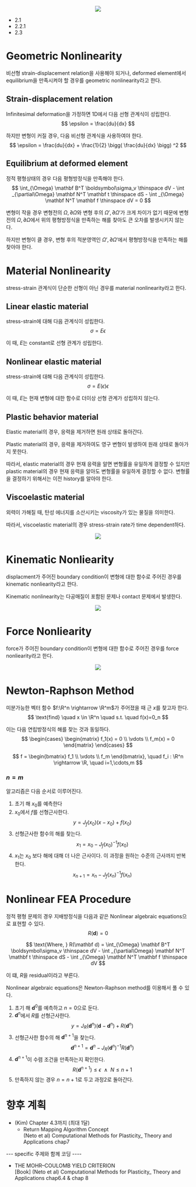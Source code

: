 <p align = "center">
<img src = "./image/2022.09.08_1.png">
</p>

* 2.1
* 2.2.1
* 2.3

# Geometric Nonlinearity
비선형 strain-displacement relation을 사용해야 되거나, deformed element에서 equilibrium을 만족시켜야 할 경우를 geometric nonlinearity라고 한다.

## Strain-displacement relation
Infinitesimal deformation을 가정하면 1D에서 다음 선형 관계식이 성립한다.
$$ \epsilon = \frac{du}{dx} $$

하지만 변형이 커질 경우, 다음 비선형 관계식을 사용하여야 한다.
$$ \epsilon = \frac{du}{dx} + \frac{1}{2} \bigg( \frac{du}{dx} \bigg) ^2 $$

## Equilibrium at deformed element
정적 평형상태의 경우 다음 평형방정식을 만족해야 한다.
$$ \int_{\Omega} \mathbf B^T \boldsymbol\sigma_v \thinspace dV  - \int _{\partial\Omega} \mathbf N^T \mathbf t \thinspace dS - \int _{\Omega} \mathbf N^T \mathbf f \thinspace dV = 0  $$

변형이 작을 경우 변형전의 $\Omega, \partial \Omega$와 변형 후의 $\Omega', \partial \Omega'$가 크게 차이가 없기 때문에 변형전의 $\Omega, \partial \Omega$에서 위의 평형방정식을 만족하는 해를 찾아도 큰 오차를 발생시키지 않는다. 

하지만 변형이 클 경우, 변형 후의 적분영역인 $\Omega', \partial \Omega'$에서 평형방정식을 만족하는 해를 찾아야 한다.

# Material Nonlinearity
stress-strain 관계식이 단순한 선형이 아닌 경우를 material nonlinearity라고 한다.

## Linear elastic material
stress-strain에 대해 다음 관계식이 성립한다.
$$ \sigma = E \epsilon $$

이 때, $E$는 constant로 선형 관계가 성립한다.

## Nonlinear elastic material
stress-strain에 대해 다음 관계식이 성립한다.
$$ \sigma = E(\epsilon) \epsilon $$

이 때, $E$는 현재 변형에 대한 함수로 더이상 선형 관계가 성립하지 않는다.

## Plastic behavior material
Elastic material의 경우, 응력을 제거하면 원래 상태로 돌아간다.

Plastic material의 경우, 응력을 제거하여도 영구 변형이 발생하여 원래 상태로 돌아가지 못한다.

따라서, elastic material의 경우 현재 응력을 알면 변형률을 유일하게 결정할 수 있지만 plastic material의 경우 현재 응력을 알아도 변형률을 유일하게 결정할 수 없다. 변형률을 결정하기 위해서는 이전 history를 알아야 한다.

## Viscoelastic material
외력이 가해질 때, 탄성 에너지를 소산시키는 viscosity가 있는 물질을 의미한다.

따라서, viscoelastic material의 경우 stress-strain rate가 time dependent하다.

<p align = "center">
<img src = "./image/2022.09.08_2.png">
</p>

# Kinematic Nonliearity
displacment가 주어진 boundary condition이 변형에 대한 함수로 주어진 경우를 kinematic nonliearity라고 한다.

Kinematic nonlinearity는 다공매질이 포함된 문제나 contact 문제에서 발생한다.

<p align = "center">
<img src = "./image/2022.09.08_3.png">
</p>

# Force Nonliearity
force가 주어진 boundary condition이 변형에 대한 함수로 주어진 경우를 force nonliearity라고 한다.

<p align = "center">
<img src = "./image/2022.09.08_4.png">
</p>

# Newton-Raphson Method
미분가능한 벡터 함수 $f:\R^n \rightarrow \R^m$가 주어졌을 때 근 $x$를 찾고자 한다.
$$ \text{find} \quad x \in \R^n \quad s.t. \quad  f(x)=0_n $$

이는 다음 연립방정식의 해를 찾는 것과 동일하다.
$$ \begin{cases}
\begin{matrix}
f_1(x) = 0  \\
\vdots \\
f_m(x) = 0    
\end{matrix}
\end{cases} $$

$$ f = \begin{bmatrix}
   f_1 \\ \vdots \\ f_m
\end{bmatrix}, \quad f_i : \R^n \rightarrow \R, \quad i=1,\cdots,m $$

### $n=m$
알고리즘은 다음 순서로 이루어진다.
1. 초기 해 $x_0$를 예측한다
2. $x_0$에서 $f$를 선형근사한다.
$$ y= J_f(x_0)(x-x_0)+f(x_0) $$
3. 선형근사한 함수의 해를 찾는다.
$$ x_1 = x_0 - J_f(x_0)^{-1}f(x_0)$$
4. $x_1$는 $x_0$ 보다 해에 대해 더 나은 근사이다. 이 과정을 원하는 수준의 근사까지 반복한다.
$$ x_{n+1} = x_n - J_f(x_n)^{-1}f(x_n) $$

# Nonlinear FEA Procedure
정적 평형 문제의 경우 지배방정식을 다음과 같은 Nonlinear algebraic equations으로 표현할 수 있다.
$$ R(\mathbf d) = 0 $$

$$ \text{Where, } R(\mathbf d) = \int_{\Omega} \mathbf B^T \boldsymbol\sigma_v \thinspace dV  - \int _{\partial\Omega} \mathbf N^T \mathbf t \thinspace dS - \int _{\Omega} \mathbf N^T \mathbf f \thinspace dV $$

이 떄, $R$을 residual이라고 부른다.

Nonlinear algebraic equations은 Newton-Raphson method를 이용해서 풀 수 있다.
1. 초기 해 $\mathbf d^0$를 예측하고 $n=0$으로 둔다.
2. $\mathbf d^n$에서 $R$를 선형근사한다.
$$ y= J_R(\mathbf d^n)(\mathbf d - \mathbf d^n) + R(\mathbf d^n) $$
3. 선형근사한 함수의 해 $\mathbf d^{n+1}$을 찾는다.
$$ \mathbf d^{n+1} = \mathbf d^n - J_R(\mathbf d^n)^{-1}R(\mathbf d^n)$$
4. $\mathbf d^{n+1}$이 수렴 조건을 만족하는지 확인한다.
$$ R(\mathbf d^{n+1}) \le \epsilon \enspace \land \enspace N \le n + 1  $$   
5. 만족하지 않는 경우 $n = n +1$로 두고 과정2로 돌아간다.

# 향후 계획
* (Kim) Chapter 4.3까지 (최대 1달)
  * Return Mapping Algorithm Concept  
    (Neto et al) Computational Methods for Plasticity_ Theory and Applications chap7

--- specific 주제와 함께 코딩 ----

* THE MOHR–COULOMB YIELD CRITERION  
[Book] (Neto et al) Computational Methods for Plasticity_ Theory and Applications chap6.4 & chap 8
